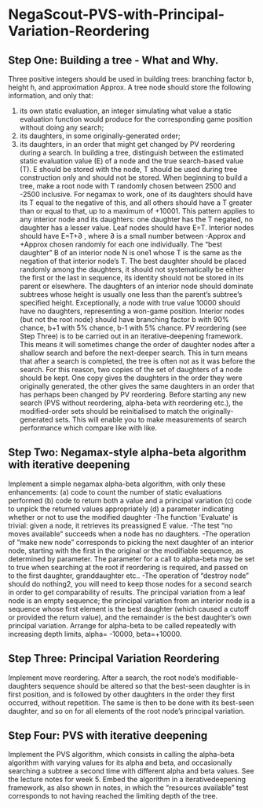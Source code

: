 # NegaScout-PVS-with-Principal-Variation-Reordering
## Step One: Building a tree - What and Why.
Three positive integers should be used in building trees: branching factor b, height h, and
approximation Approx.
A tree node should store the following information, and only that:
1) its own static evaluation, an integer simulating what value a static evaluation function
would produce for the corresponding game position without doing any search;
2) its daughters, in some originally-generated order;
3) its daughters, in an order that might get changed by PV reordering during a search.
In building a tree, distinguish between the estimated static evaluation value (E) of a node and the
true search-based value (T). E should be stored with the node, T should be used during tree
construction only and should not be stored. When beginning to build a tree, make a root node
with T randomly chosen between 2500 and -2500 inclusive. For negamax to work, one of its
daughters should have its T equal to the negative of this, and all others should have a T greater
than or equal to that, up to a maximum of +10001. This pattern applies to any interior node and
its daughters: one daughter has the T negated, no daughter has a lesser value.
Leaf nodes should have E=T. Interior nodes should have E=T+∂ , where ∂ is a small number
between -Approx and +Approx chosen randomly for each one individually.
The “best daughter” B of an interior node N is one1 whose T is the same as the negation of that
interior node’s T. The best daughter should be placed randomly among the daughters, it should
not systematically be either the first or the last in sequence, its identity should not be stored in its
parent or elsewhere.
The daughters of an interior node should dominate subtrees whose height is usually one less than
the parent’s subtree’s specified height. Exceptionally, a node with true value 10000 should have
no daughters, representing a won-game position. Interior nodes (but not the root node) should
have branching factor b with 90% chance, b+1 with 5% chance, b-1 with 5% chance.
PV reordering (see Step Three) is to be carried out in an iterative-deepening framework. This
means it will sometimes change the order of daughter nodes after a shallow search and before the
next-deeper search. This in turn means that after a search is completed, the tree is often not as it
was before the search. For this reason, two copies of the set of daughters of a node should be kept.
One copy gives the daughters in the order they were originally generated, the other gives the
same daughters in an order that has perhaps been changed by PV reordering. Before starting any
new search (PVS without reordering, alpha-beta with reordering etc.), the modified-order sets
should be reinitialised to match the originally-generated sets. This will enable you to make
measurements of search performance which compare like with like.

## Step Two: Negamax-style alpha-beta algorithm with iterative deepening
Implement a simple negamax alpha-beta algorithm, with only these enhancements:
(a) code to count the number of static evaluations performed
(b) code to return both a value and a principal variation
(c) code to unpick the returned values appropriately
(d) a parameter indicating whether or not to use the modified daughter
-The function 'Evaluate' is trivial: given a node, it retrieves its preassigned E value.
-The test “no moves available” succeeds when a node has no daughters.
-The operation of “make new node” corresponds to picking the next daughter of an interior node,
starting with the first in the original or the modifiable sequence, as determined by parameter. The
parameter for a call to alpha-beta may be set to true when searching at the root if reordering is
required, and passed on to the first daughter, granddaughter etc..
-The operation of “destroy node” should do nothing2, you will need to keep those nodes for a
second search in order to get comparability of results.
The principal variation from a leaf node is an empty sequence; the principal variation from an
interior node is a sequence whose first element is the best daughter (which caused a cutoff or
provided the return value), and the remainder is the best daughter’s own principal variation.
Arrange for alpha-beta to be called repeatedly with increasing depth limits, alpha= -10000,
beta=+10000.

## Step Three: Principal Variation Reordering
Implement move reordering. After a search, the root node’s modifiable-daughters sequence
should be altered so that the best-seen daughter is in first position, and is followed by other
daughters in the order they first occurred, without repetition. The same is then to be done with its
best-seen daughter, and so on for all elements of the root node’s principal variation.

## Step Four: PVS with iterative deepening
Implement the PVS algorithm, which consists in calling the alpha-beta algorithm with varying
values for its alpha and beta, and occasionally searching a subtree a second time with different
alpha and beta values. See the lecture notes for week 5. Embed the algorithm in a iterativedeepening
framework, as also shown in notes, in which the “resources available” test corresponds
to not having reached the limiting depth of the tree.
